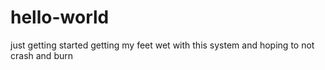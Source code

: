 # hello-world
just getting started
getting my feet wet with this system and hoping to not crash and burn
